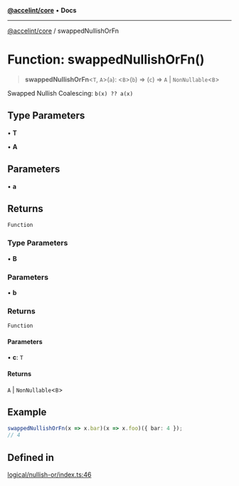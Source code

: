 [**@accelint/core**](../README.md) • **Docs**

***

[@accelint/core](../README.md) / swappedNullishOrFn

# Function: swappedNullishOrFn()

> **swappedNullishOrFn**\<`T`, `A`\>(`a`): \<`B`\>(`b`) => (`c`) => `A` \| `NonNullable`\<`B`\>

Swapped Nullish Coalescing: `b(x) ?? a(x)`

## Type Parameters

• **T**

• **A**

## Parameters

• **a**

## Returns

`Function`

### Type Parameters

• **B**

### Parameters

• **b**

### Returns

`Function`

#### Parameters

• **c**: `T`

#### Returns

`A` \| `NonNullable`\<`B`\>

## Example

```ts
swappedNullishOrFn(x => x.bar)(x => x.foo)({ bar: 4 });
// 4
```

## Defined in

[logical/nullish-or/index.ts:46](https://github.com/gohypergiant/standard-toolkit/blob/258694cea8ed8bbd956b3cf5da47c2c9debcf127/packages/core/src/logical/nullish-or/index.ts#L46)
